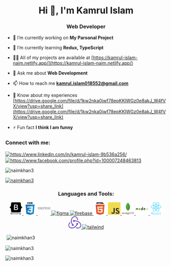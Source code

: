<h1 align="center">Hi 👋, I'm Kamrul Islam</h1>
<h3 align="center">Web Developer</h3>

- 🔭 I’m currently working on **My Parsonal Project**

- 🌱 I’m currently learning **Redux, TypeScript**

- 👨‍💻 All of my projects are available at [https://kamrul-islam-naim.netlify.app/](https://kamrul-islam-naim.netlify.app/)

- 💬 Ask me about **Web Development**

- 📫 How to reach me **kamrul.islam018552@gmail.com**

- 📄 Know about my experiences [https://drive.google.com/file/d/1kw2nka0iwf78epKKlWGz0e8akJ_W4fVX/view?usp=share_link](https://drive.google.com/file/d/1kw2nka0iwf78epKKlWGz0e8akJ_W4fVX/view?usp=share_link)

- ⚡ Fun fact **I think I am funny**

<h3 align="left">Connect with me:</h3>
<p align="left">
<a href="https://www.linkedin.com/in/kamrul-islam-9b536a256/" target="blank"><img align="center" src="https://raw.githubusercontent.com/rahuldkjain/github-profile-readme-generator/master/src/images/icons/Social/linked-in-alt.svg" alt="https://www.linkedin.com/in/kamrul-islam-9b536a256/" height="30" width="40" /></a>
<a href="https://www.facebook.com/profile.php?id=100007248463813" target="blank"><img align="center" src="https://raw.githubusercontent.com/rahuldkjain/github-profile-readme-generator/master/src/images/icons/Social/facebook.svg" alt="https://www.facebook.com/profile.php?id=100007248463813" height="30" width="40" /></a>
</p>
<p align="left"> <img src="https://komarev.com/ghpvc/?username=naimkhan3&label=Profile%20views&color=0e75b6&style=flat" alt="naimkhan3" /> </p>

<p align="left"> <a href="https://github.com/ryo-ma/github-profile-trophy"><img src="https://github-profile-trophy.vercel.app/?username=naimkhan3" alt="naimkhan3" /></a> </p>

<h3 align="center">Languages and Tools:</h3>
<p align="center"> <a href="https://getbootstrap.com" target="_blank" rel="noreferrer"> <img src="https://raw.githubusercontent.com/devicons/devicon/master/icons/bootstrap/bootstrap-plain-wordmark.svg" alt="bootstrap" width="40" height="40"/> </a> <a href="https://www.w3schools.com/css/" target="_blank" rel="noreferrer"> <img src="https://raw.githubusercontent.com/devicons/devicon/master/icons/css3/css3-original-wordmark.svg" alt="css3" width="40" height="40"/> </a> <a href="https://expressjs.com" target="_blank" rel="noreferrer"> <img src="https://raw.githubusercontent.com/devicons/devicon/master/icons/express/express-original-wordmark.svg" alt="express" width="40" height="40"/> </a> <a href="https://www.figma.com/" target="_blank" rel="noreferrer"> <img src="https://www.vectorlogo.zone/logos/figma/figma-icon.svg" alt="figma" width="40" height="40"/> </a> <a href="https://firebase.google.com/" target="_blank" rel="noreferrer"> <img src="https://www.vectorlogo.zone/logos/firebase/firebase-icon.svg" alt="firebase" width="40" height="40"/> </a> <a href="https://www.w3.org/html/" target="_blank" rel="noreferrer"> <img src="https://raw.githubusercontent.com/devicons/devicon/master/icons/html5/html5-original-wordmark.svg" alt="html5" width="40" height="40"/> </a> <a href="https://developer.mozilla.org/en-US/docs/Web/JavaScript" target="_blank" rel="noreferrer"> <img src="https://raw.githubusercontent.com/devicons/devicon/master/icons/javascript/javascript-original.svg" alt="javascript" width="40" height="40"/> </a> <a href="https://www.mongodb.com/" target="_blank" rel="noreferrer"> <img src="https://raw.githubusercontent.com/devicons/devicon/master/icons/mongodb/mongodb-original-wordmark.svg" alt="mongodb" width="40" height="40"/> </a> <a href="https://nodejs.org" target="_blank" rel="noreferrer"> <img src="https://raw.githubusercontent.com/devicons/devicon/master/icons/nodejs/nodejs-original-wordmark.svg" alt="nodejs" width="40" height="40"/> </a> <a href="https://reactjs.org/" target="_blank" rel="noreferrer"> <img src="https://raw.githubusercontent.com/devicons/devicon/master/icons/react/react-original-wordmark.svg" alt="react" width="40" height="40"/> </a> <a href="https://redux.js.org" target="_blank" rel="noreferrer"> <img src="https://raw.githubusercontent.com/devicons/devicon/master/icons/redux/redux-original.svg" alt="redux" width="40" height="40"/> </a> <a href="https://tailwindcss.com/" target="_blank" rel="noreferrer"> <img src="https://www.vectorlogo.zone/logos/tailwindcss/tailwindcss-icon.svg" alt="tailwind" width="40" height="40"/> </a> </p>


<p>&nbsp;<img align="center" src="https://github-readme-stats.vercel.app/api?username=naimkhan3&show_icons=true&locale=en" alt="naimkhan3" /></p>

<p><img align="center" src="https://github-readme-streak-stats.herokuapp.com/?user=naimkhan3&" alt="naimkhan3" /></p>
<p><img align="left" src="https://github-readme-stats.vercel.app/api/top-langs?username=naimkhan3&show_icons=true&locale=en&layout=compact" alt="naimkhan3" /></p>
